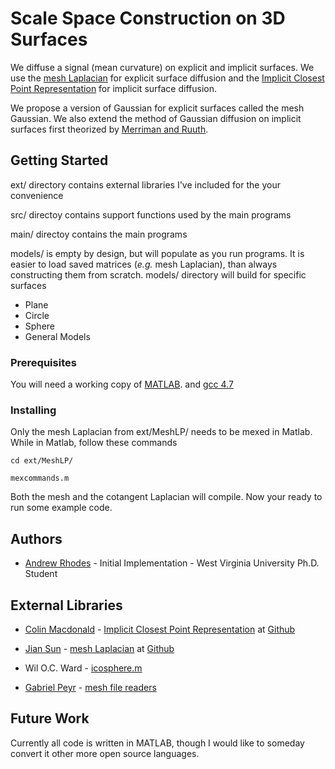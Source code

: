 # Scale Space Construction on 3D Surfaces

We diffuse a signal (mean curvature) on explicit and implicit surfaces. We use the [mesh Laplacian](https://github.com/areslp/matlab/tree/master/MeshLP/MeshLP) for explicit surface diffusion and the [Implicit Closest Point Representation](https://people.maths.ox.ac.uk/macdonald/icpm.pdf) for implicit surface diffusion.

We propose a version of Gaussian for explicit surfaces called the mesh Gaussian. We also extend the method of Gaussian diffusion on implicit surfaces first theorized by [Merriman and Ruuth](ftp://ftp.math.ucla.edu/pub/camreport/cam06-32.pdf).


## Getting Started

ext/ directory contains external libraries I've included for the your convenience

src/ directoy contains support functions used by the main programs

main/ directoy contains the main programs

models/ is empty by design, but will populate as you run programs. It is easier to load saved matrices (_e.g._ mesh Laplacian), than always constructing them from scratch. models/ directory will build for specific surfaces
* Plane
* Circle
* Sphere
* General Models


### Prerequisites

You will need a working copy of [MATLAB](https://www.mathworks.com/products/matlab.html). and [gcc 4.7](https://gcc.gnu.org/gcc-4.7/)

### Installing

Only the mesh Laplacian from ext/MeshLP/ needs to be mexed in Matlab. While in Matlab, follow these commands

```
cd ext/MeshLP/

mexcommands.m
```

Both the mesh and the cotangent Laplacian will compile. Now your ready to run some example code.


## Authors
* [Andrew Rhodes](https://github.com/AndrewRhodes) - Initial Implementation - West Virginia University Ph.D. Student

## External Libraries

* [Colin Macdonald](https://github.com/cbm755) - [Implicit Closest Point Representation](https://people.maths.ox.ac.uk/macdonald/icpm.pdf) at [Github](https://github.com/cbm755/cp_matrices)

* [Jian Sun](https://github.com/areslp) - [mesh Laplacian](http://www.cs.jhu.edu/~misha/Fall09/Belkin08.pdf) at [Github](https://github.com/areslp/matlab/tree/master/MeshLP/MeshLP)

* Wil O.C. Ward - [icosphere.m](https://www.mathworks.com/matlabcentral/fileexchange/50105-icosphere)

* [Gabriel Peyr](https://github.com/gpeyre) - [mesh file readers](https://github.com/gpeyre/matlab-toolboxes/tree/master/toolbox_graph)



## Future Work

Currently all code is written in MATLAB, though I would like to someday convert it other more open source languages.
